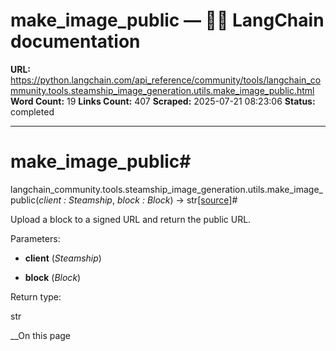 # make_image_public — 🦜🔗 LangChain  documentation

**URL:** https://python.langchain.com/api_reference/community/tools/langchain_community.tools.steamship_image_generation.utils.make_image_public.html
**Word Count:** 19
**Links Count:** 407
**Scraped:** 2025-07-21 08:23:06
**Status:** completed

---

# make\_image\_public\#

langchain\_community.tools.steamship\_image\_generation.utils.make\_image\_public\(_client : Steamship_, _block : Block_\) → str[\[source\]](https://python.langchain.com/api_reference/_modules/langchain_community/tools/steamship_image_generation/utils.html#make_image_public)\#     

Upload a block to a signed URL and return the public URL.

Parameters:     

  * **client** \(_Steamship_\)

  * **block** \(_Block_\)

Return type:     

str

__On this page